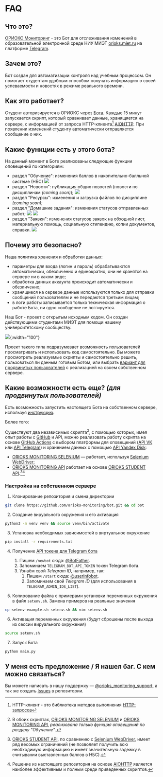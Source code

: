 # FAQ

## Что это?
[ОРИОКС Мониторинг](https://t.me/orioks_monitoring_bot) - это Бот для отслеживания изменений в образовательной электронной среде НИУ МИЭТ [orioks.miet.ru](https://orioks.miet.ru/) на платформе [Telegram](https://core.telegram.org/bots/api).

## Зачем это?
Бот создан для автоматизации контроля над учебным процессом. Он помогает студентам удобным способом получать информацию о своей успеваемости и новостях в режиме реального времени. 

## Как это работает?
Студент авторизируется в ОРИОКС через [Бота](https://t.me/orioks_monitoring_bot). Каждые 15 минут запускается скрипт, который сравнивает данные, хранящяется на сервере, с информацией от запроса HTTP-клиента[^1] [AIOHTTP](https://docs.aiohttp.org/en/stable/). При появлении изменений студенту автоматически отправляется сообщение о них.

## Какие функции есть у этого бота?
На данный момент в Боте реализованы следующие функции оповещений по категориям:
- раздел "Обучение": изменения баллов в накопительно-балльной системе (НБС)
  ![](/img/faq/grades.png)
- раздел "Новости": публикация общих новостей (новости по дисциплинам *(coming soon)*);
  ![](/img/faq/news.png)
- раздел "Ресурсы": изменения и загрузка файлов по дисциплине *(coming soon)*;
- раздел "Домашние задания": изменения статусов отправленных работ;
  ![](/img/faq/homework1.png) ![](/img/faq/homework2.png)
- раздел "Заявки": изменения статусов заявок на обходной лист, материальную помощь, социальную стипендию, копии документов, справки.
  ![](/img/faq/requests.png)


## Почему это безопасно?
Наша политика хранения и обработки данных: 

* параметры для входа (логин и пароль) обрабатываются автоматически, обезличенно и единократно, они не хранятся на сервере ни в каком виде;
* обработка данных аккаунта происходит автоматически и обезличенно;
* хранящиеся на сервере данные используются только для отправки сообщений пользователям и не передаются третьим лицам;
* в логи работы записывается только техническая информация о работе Бота, ни одно сообщение не логгируется.

Наш Бот - проект с открытым исходным кодом. Он создан действующими студентами МИЭТ для помощи нашему университетскому сообществу.

![](/img/faq/open-source-logo.png){:width="100"}

Проект такого типа подразумевает возможность пользователей просматривать и использовать код самостоятельно. Вы можете просмотреть реализуемые скрипты и самостоятельно решить, пользоваться ли данным готовым Ботом, или выбрать [вариант для продвинутых пользователей](#какие-возможности-есть-еще-для-продвинутых-пользователей) с реализацией на своем собственном сервере. 


## Какие возможности есть еще? *(для продвинутых пользователей)*
Есть возможность запустить настоящего Бота на собственном сервере, используя [инструкцию](#настройка-на-собственном-сервере). 

Более того:

Существуют два независимых скрипта[^2], с помощью которых, имея опыт работы с [GitHub](https://github.com/) и API, можно реализовать работу скрипта на основе [GitHub Actions](https://docs.github.com/en/actions) с выбором платформы для оповещений ([API VK](https://dev.vk.com/) или [API Telegram](https://core.telegram.org/bots/api)) и хранением данных с помощью [API Yandex Disk](https://yandex.ru/dev/disk/rest/):
- [ORIOKS MONITORING SELENIUM](https://github.com/llirrikk/orioks-monitoring-selenium) — работает, используя [Selenium WebDriver](https://www.selenium.dev/documentation/webdriver/);
- [ORIOKS MONITORING API](https://github.com/llirrikk/orioks-monitoring-api) работает на основе [ORIOKS STUDENT API](https://orioks.gitlab.io/student-api/).[^3][^4]

### Настройка на собственном сервере

1. Клонирование репозитория и смена директории
```bash
git clone https://github.com/orioks-monitoring/bot.git && cd bot
```

2. Создание вируального окружения и его активация
```bash
python3 -m venv venv && source venv/bin/activate
```

3. Установка необходимых зависимостей в виртуальное окружение
```bash
pip install -r requirements.txt
```

4. Получение [API токена для Telegram бота](https://core.telegram.org/bots/api)
    1. Пишем `/newbot` сюда: [@BotFather](https://t.me/botfather).
    2. Запоминаем `TELEGRAM_BOT_API_TOKEN` токен Telegram бота.
    3. Узнаём свой *Telegram ID*, например, так:
        1. Пишем `/start` сюда: [@userinfobot](https://t.me/userinfobot).
        2. Запоминаем свой *Telegram ID* (для использования в `TELEGRAM_ADMIN_IDS_LIST`).

5. Копирование файла с примерами установки переменных окружения в файл `setenv.sh`. Замена примеров на реальные значения
```bash
cp setenv-example.sh setenv.sh && vim setenv.sh
```

6. Активация переменных окружения (будут сброшены после выхода из сессии вируального окружения)
```bash
source setenv.sh
```

7. Запуск Бота
```bash
python main.py
```


## У меня есть предложение / Я нашел баг. С кем можно связаться?
Вы можете написать в нашу поддержку — [@orioks_monitoring_support](https://t.me/orioks_monitoring_support), а так же создать [Issues](https://github.com/orioks-monitoring/bot/issues) в репозитории.



[^1]: HTTP-клиент - это библиотека методов выполнения [HTTP-запросов](https://habr.com/ru/post/215117/)

[^2]: В обоих скриптах, [ORIOKS MONITORING SELENIUM](https://github.com/llirrikk/orioks-monitoring-selenium) и [ORIOKS MONITORING API](https://github.com/llirrikk/orioks-monitoring-api), *реализована только функция оповещений по разделу "Обучение"*.

[^3]: [ORIOKS STUDENT API](https://orioks.gitlab.io/student-api/), по сравнению с [Selenium WebDriver](https://www.selenium.dev/documentation/webdriver/), имеет ряд весомых ограничений (не позволяет получить всю необходимую информацию и имеет значительную задежку в считывании выставленных баллов в НБС).

[^4]: Решение из настоящего репозитория на основе [AIOHTTP](https://docs.aiohttp.org/en/stable/) является наиболее эффективным и полным среди приведенных скриптов.
